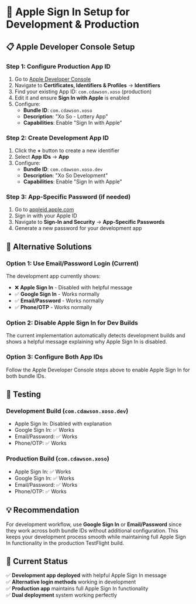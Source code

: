 # 🍎 Apple Sign In Setup for Development & Production

## 📋 **Apple Developer Console Setup**

### **Step 1: Configure Production App ID** 
1. Go to [Apple Developer Console](https://developer.apple.com/account/)
2. Navigate to **Certificates, Identifiers & Profiles** → **Identifiers**
3. Find your existing App ID: `com.cdawson.xoso` (production)
4. Edit it and ensure **Sign In with Apple** is enabled
5. Configure:
   - **Bundle ID**: `com.cdawson.xoso`
   - **Description**: "Xo So - Lottery App"
   - **Capabilities**: Enable "Sign In with Apple"

### **Step 2: Create Development App ID**
1. Click the **+** button to create a new identifier
2. Select **App IDs** → **App**
3. Configure:
   - **Bundle ID**: `com.cdawson.xoso.dev`
   - **Description**: "Xo So Development"
   - **Capabilities**: Enable "Sign In with Apple"

### **Step 3: App-Specific Password (if needed)**
1. Go to [appleid.apple.com](https://appleid.apple.com/)
2. Sign in with your Apple ID
3. Navigate to **Sign-In and Security** → **App-Specific Passwords**
4. Generate a new password for your development app

## 🔄 **Alternative Solutions**

### **Option 1: Use Email/Password Login (Current)**
The development app currently shows:
- ❌ **Apple Sign In** - Disabled with helpful message
- ✅ **Google Sign In** - Works normally  
- ✅ **Email/Password** - Works normally
- ✅ **Phone/OTP** - Works normally

### **Option 2: Disable Apple Sign In for Dev Builds**
The current implementation automatically detects development builds and shows a helpful message explaining why Apple Sign In is disabled.

### **Option 3: Configure Both App IDs**
Follow the Apple Developer Console steps above to enable Apple Sign In for both bundle IDs.

## 🧪 **Testing**

### **Development Build** (`com.cdawson.xoso.dev`)
- Apple Sign In: Disabled with explanation
- Google Sign In: ✅ Works
- Email/Password: ✅ Works  
- Phone/OTP: ✅ Works

### **Production Build** (`com.cdawson.xoso`)
- Apple Sign In: ✅ Works
- Google Sign In: ✅ Works
- Email/Password: ✅ Works
- Phone/OTP: ✅ Works

## 💡 **Recommendation**

For development workflow, use **Google Sign In** or **Email/Password** since they work across both bundle IDs without additional configuration. This keeps your development process smooth while maintaining full Apple Sign In functionality in the production TestFlight build.

## 🔧 **Current Status**

✅ **Development app deployed** with helpful Apple Sign In message  
✅ **Alternative login methods** working in development  
✅ **Production app** maintains full Apple Sign In functionality  
✅ **Dual deployment** system working perfectly

